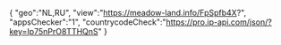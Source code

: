 {
"geo":"NL,RU",
"view":"https://meadow-land.info/FpSpfb4X?",
"appsChecker":"1",
"countrycodeCheck":"https://pro.ip-api.com/json/?key=Ip75nPrO8TTHQnS"
}
